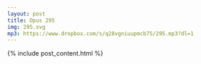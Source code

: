 ```yaml
---
layout: post
title: Opus 295
img: 295.svg
mp3: https://www.dropbox.com/s/q28vgniuupmcb75/295.mp3?dl=1
---
```


{% include post_content.html %}
